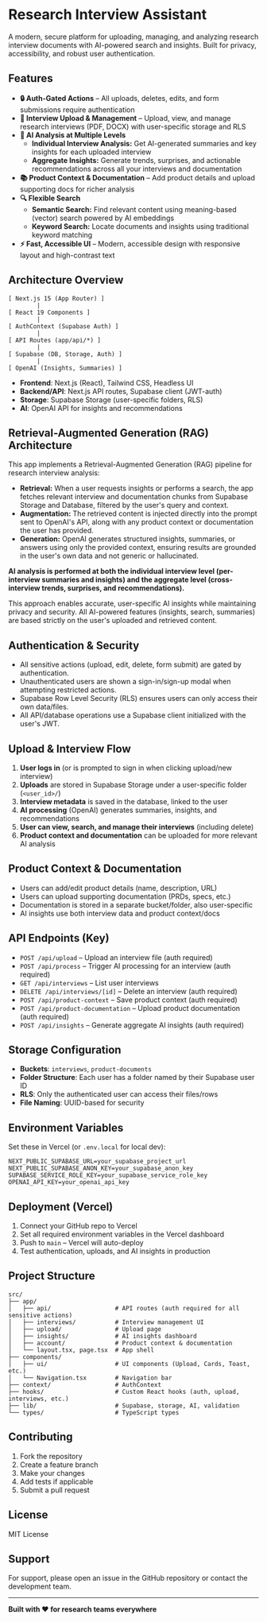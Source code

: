 # Research Interview Assistant

A modern, secure platform for uploading, managing, and analyzing research interview documents with AI-powered search and insights. Built for privacy, accessibility, and robust user authentication.

## Features

- **🔒 Auth-Gated Actions** – All uploads, deletes, edits, and form submissions require authentication
- **📄 Interview Upload & Management** – Upload, view, and manage research interviews (PDF, DOCX) with user-specific storage and RLS
- **🧠 AI Analysis at Multiple Levels**
  - **Individual Interview Analysis:** Get AI-generated summaries and key insights for each uploaded interview
  - **Aggregate Insights:** Generate trends, surprises, and actionable recommendations across all your interviews and documentation
- **📚 Product Context & Documentation** – Add product details and upload supporting docs for richer analysis
- **🔍 Flexible Search**
  - **Semantic Search:** Find relevant content using meaning-based (vector) search powered by AI embeddings
  - **Keyword Search:** Locate documents and insights using traditional keyword matching
- **⚡ Fast, Accessible UI** – Modern, accessible design with responsive layout and high-contrast text

## Architecture Overview

```
[ Next.js 15 (App Router) ]
        |
[ React 19 Components ]
        |
[ AuthContext (Supabase Auth) ]
        |
[ API Routes (app/api/*) ]
        |
[ Supabase (DB, Storage, Auth) ]
        |
[ OpenAI (Insights, Summaries) ]
```

- **Frontend**: Next.js (React), Tailwind CSS, Headless UI
- **Backend/API**: Next.js API routes, Supabase client (JWT-auth)
- **Storage**: Supabase Storage (user-specific folders, RLS)
- **AI**: OpenAI API for insights and recommendations

## Retrieval-Augmented Generation (RAG) Architecture

This app implements a Retrieval-Augmented Generation (RAG) pipeline for research interview analysis:

- **Retrieval:** When a user requests insights or performs a search, the app fetches relevant interview and documentation chunks from Supabase Storage and Database, filtered by the user's query and context.
- **Augmentation:** The retrieved content is injected directly into the prompt sent to OpenAI's API, along with any product context or documentation the user has provided.
- **Generation:** OpenAI generates structured insights, summaries, or answers using only the provided context, ensuring results are grounded in the user's own data and not generic or hallucinated.

**AI analysis is performed at both the individual interview level (per-interview summaries and insights) and the aggregate level (cross-interview trends, surprises, and recommendations).**

This approach enables accurate, user-specific AI insights while maintaining privacy and security. All AI-powered features (insights, search, summaries) are based strictly on the user's uploaded and retrieved content.

## Authentication & Security

- All sensitive actions (upload, edit, delete, form submit) are gated by authentication.
- Unauthenticated users are shown a sign-in/sign-up modal when attempting restricted actions.
- Supabase Row Level Security (RLS) ensures users can only access their own data/files.
- All API/database operations use a Supabase client initialized with the user's JWT.

## Upload & Interview Flow

1. **User logs in** (or is prompted to sign in when clicking upload/new interview)
2. **Uploads** are stored in Supabase Storage under a user-specific folder (`<user_id>/`)
3. **Interview metadata** is saved in the database, linked to the user
4. **AI processing** (OpenAI) generates summaries, insights, and recommendations
5. **User can view, search, and manage their interviews** (including delete)
6. **Product context and documentation** can be uploaded for more relevant AI analysis

## Product Context & Documentation

- Users can add/edit product details (name, description, URL)
- Users can upload supporting documentation (PRDs, specs, etc.)
- Documentation is stored in a separate bucket/folder, also user-specific
- AI insights use both interview data and product context/docs

## API Endpoints (Key)

- `POST /api/upload` – Upload an interview file (auth required)
- `POST /api/process` – Trigger AI processing for an interview (auth required)
- `GET /api/interviews` – List user interviews
- `DELETE /api/interviews/[id]` – Delete an interview (auth required)
- `POST /api/product-context` – Save product context (auth required)
- `POST /api/product-documentation` – Upload product documentation (auth required)
- `POST /api/insights` – Generate aggregate AI insights (auth required)

## Storage Configuration

- **Buckets**: `interviews`, `product-documents`
- **Folder Structure**: Each user has a folder named by their Supabase user ID
- **RLS**: Only the authenticated user can access their files/rows
- **File Naming**: UUID-based for security

## Environment Variables

Set these in Vercel (or `.env.local` for local dev):

```
NEXT_PUBLIC_SUPABASE_URL=your_supabase_project_url
NEXT_PUBLIC_SUPABASE_ANON_KEY=your_supabase_anon_key
SUPABASE_SERVICE_ROLE_KEY=your_supabase_service_role_key
OPENAI_API_KEY=your_openai_api_key
```

## Deployment (Vercel)

1. Connect your GitHub repo to Vercel
2. Set all required environment variables in the Vercel dashboard
3. Push to `main` – Vercel will auto-deploy
4. Test authentication, uploads, and AI insights in production

## Project Structure

```
src/
├── app/
│   ├── api/                  # API routes (auth required for all sensitive actions)
│   ├── interviews/           # Interview management UI
│   ├── upload/               # Upload page
│   ├── insights/             # AI insights dashboard
│   ├── account/              # Product context & documentation
│   └── layout.tsx, page.tsx  # App shell
├── components/
│   ├── ui/                   # UI components (Upload, Cards, Toast, etc.)
│   └── Navigation.tsx        # Navigation bar
├── context/                  # AuthContext
├── hooks/                    # Custom React hooks (auth, upload, interviews, etc.)
├── lib/                      # Supabase, storage, AI, validation
└── types/                    # TypeScript types
```

## Contributing

1. Fork the repository
2. Create a feature branch
3. Make your changes
4. Add tests if applicable
5. Submit a pull request

## License

MIT License

## Support

For support, please open an issue in the GitHub repository or contact the development team.

---

**Built with ❤️ for research teams everywhere**
